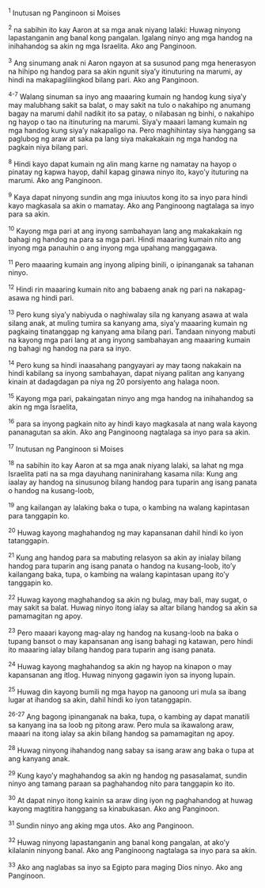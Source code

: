 <sup>1</sup>
Inutusan ng Panginoon si Moises 

<sup>2</sup>
na sabihin ito kay Aaron at sa mga anak niyang lalaki: Huwag ninyong lapastanganin ang banal kong pangalan. Igalang ninyo ang mga handog na inihahandog sa akin ng mga Israelita. Ako ang Panginoon. 

<sup>3</sup>
Ang sinumang anak ni Aaron ngayon at sa susunod pang mga henerasyon na hihipo ng handog para sa akin ngunit siyaʼy itinuturing na marumi, ay hindi na makapaglilingkod bilang pari. Ako ang Panginoon.

<sup>4-7</sup>
Walang sinuman sa inyo ang maaaring kumain ng handog kung siyaʼy may malubhang sakit sa balat, o may sakit na tulo o nakahipo ng anumang bagay na marumi dahil nadikit ito sa patay, o nilabasan ng binhi, o nakahipo ng hayop o tao na itinuturing na marumi. Siyaʼy maaari lamang kumain ng mga handog kung siyaʼy nakapaligo na. Pero maghihintay siya hanggang sa paglubog ng araw at saka pa lang siya makakakain ng mga handog na pagkain niya bilang pari. 

<sup>8</sup>
Hindi kayo dapat kumain ng alin mang karne ng namatay na hayop o pinatay ng kapwa hayop, dahil kapag ginawa ninyo ito, kayoʼy ituturing na marumi. Ako ang Panginoon. 

<sup>9</sup>
Kaya dapat ninyong sundin ang mga iniuutos kong ito sa inyo para hindi kayo magkasala sa akin o mamatay. Ako ang Panginoong nagtalaga sa inyo para sa akin. 

<sup>10</sup>
Kayong mga pari at ang inyong sambahayan lang ang makakakain ng bahagi ng handog na para sa mga pari. Hindi maaaring kumain nito ang inyong mga panauhin o ang inyong mga upahang manggagawa. 

<sup>11</sup>
Pero maaaring kumain ang inyong aliping binili, o ipinanganak sa tahanan ninyo. 

<sup>12</sup>
Hindi rin maaaring kumain nito ang babaeng anak ng pari na nakapag-asawa ng hindi pari. 

<sup>13</sup>
Pero kung siyaʼy nabiyuda o naghiwalay sila ng kanyang asawa at wala silang anak, at muling tumira sa kanyang ama, siyaʼy maaaring kumain ng pagkaing tinatanggap ng kanyang ama bilang pari. Tandaan ninyong mabuti na kayong mga pari lang at ang inyong sambahayan ang maaaring kumain ng bahagi ng handog na para sa inyo. 

<sup>14</sup>
Pero kung sa hindi inaasahang pangyayari ay may taong nakakain na hindi kabilang sa inyong sambahayan, dapat niyang palitan ang kanyang kinain at dadagdagan pa niya ng 20 porsiyento ang halaga noon. 

<sup>15</sup>
Kayong mga pari, pakaingatan ninyo ang mga handog na inihahandog sa akin ng mga Israelita, 

<sup>16</sup>
para sa inyong pagkain nito ay hindi kayo magkasala at nang wala kayong pananagutan sa akin. Ako ang Panginoong nagtalaga sa inyo para sa akin.

<sup>17</sup>
Inutusan ng Panginoon si Moises 

<sup>18</sup>
na sabihin ito kay Aaron at sa mga anak niyang lalaki, sa lahat ng mga Israelita pati na sa mga dayuhang naninirahang kasama nila: Kung ang iaalay ay handog na sinusunog bilang handog para tuparin ang isang panata o handog na kusang-loob, 

<sup>19</sup>
ang kailangan ay lalaking baka o tupa, o kambing na walang kapintasan para tanggapin ko. 

<sup>20</sup>
Huwag kayong maghahandog ng may kapansanan dahil hindi ko iyon tatanggapin. 

<sup>21</sup>
Kung ang handog para sa mabuting relasyon sa akin ay inialay bilang handog para tuparin ang isang panata o handog na kusang-loob, itoʼy kailangang baka, tupa, o kambing na walang kapintasan upang itoʼy tanggapin ko. 

<sup>22</sup>
Huwag kayong maghahandog sa akin ng bulag, may bali, may sugat, o may sakit sa balat. Huwag ninyo itong ialay sa altar bilang handog sa akin sa pamamagitan ng apoy. 

<sup>23</sup>
Pero maaari kayong mag-alay ng handog na kusang-loob na baka o tupang bansot o may kapansanan ang isang bahagi ng katawan, pero hindi ito maaaring ialay bilang handog para tuparin ang isang panata. 

<sup>24</sup>
Huwag kayong maghahandog sa akin ng hayop na kinapon o may kapansanan ang itlog. Huwag ninyong gagawin iyon sa inyong lupain. 

<sup>25</sup>
Huwag din kayong bumili ng mga hayop na ganoong uri mula sa ibang lugar at ihandog sa akin, dahil hindi ko iyon tatanggapin.

<sup>26-27</sup>
Ang bagong ipinanganak na baka, tupa, o kambing ay dapat manatili sa kanyang ina sa loob ng pitong araw. Pero mula sa ikawalong araw, maaari na itong ialay sa akin bilang handog sa pamamagitan ng apoy. 

<sup>28</sup>
Huwag ninyong ihahandog nang sabay sa isang araw ang baka o tupa at ang kanyang anak. 

<sup>29</sup>
Kung kayoʼy maghahandog sa akin ng handog ng pasasalamat, sundin ninyo ang tamang paraan sa paghahandog nito para tanggapin ko ito. 

<sup>30</sup>
At dapat ninyo itong kainin sa araw ding iyon ng paghahandog at huwag kayong magtitira hanggang sa kinabukasan. Ako ang Panginoon. 

<sup>31</sup>
Sundin ninyo ang aking mga utos. Ako ang Panginoon. 

<sup>32</sup>
Huwag ninyong lapastanganin ang banal kong pangalan, at akoʼy kilalanin ninyong banal. Ako ang Panginoong nagtalaga sa inyo para sa akin. 

<sup>33</sup>
Ako ang naglabas sa inyo sa Egipto para maging Dios ninyo. Ako ang Panginoon.